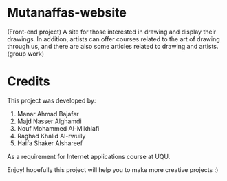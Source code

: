 # Mutanaffas-website
(Front-end project) A site for those interested in drawing and display their drawings. In addition, artists can offer courses related to the art of drawing through us, and there are also some articles related to drawing and artists. (group work)

# Credits
This project was developed by:

1. Manar Ahmad Bajafar 
2. Majd Nasser Alghamdi 
3. Nouf Mohammed Al-Mikhlafi
4. Raghad Khalid Al-rwuily 
5. Haifa Shaker Alshareef

As a requirement for Internet applications course at UQU.

Enjoy! hopefully this project will help you to make more creative projects :)
